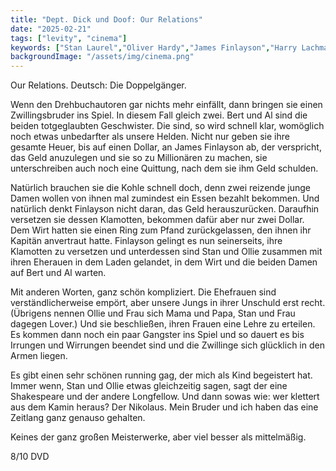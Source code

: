 ```yaml
---
title: "Dept. Dick und Doof: Our Relations"
date: "2025-02-21"
tags: ["levity", "cinema"]
keywords: ["Stan Laurel","Oliver Hardy","James Finlayson","Harry Lachman"]
backgroundImage: "/assets/img/cinema.png"
---
```

Our Relations. Deutsch: Die Doppelgänger. 

Wenn den Drehbuchautoren gar nichts mehr einfällt, dann bringen sie einen Zwillingsbruder ins Spiel. In diesem Fall gleich zwei. Bert und Al sind die beiden totgeglaubten Geschwister. Die sind, so wird schnell klar, womöglich noch etwas unbedarfter als unsere Helden. Nicht nur geben sie ihre gesamte Heuer, bis auf einen Dollar, an James Finlayson ab, der verspricht, das Geld anuzulegen und sie so zu Millionären zu machen, sie unterschreiben auch noch eine Quittung, nach dem sie ihm Geld schulden.

Natürlich brauchen sie die Kohle schnell doch, denn zwei reizende junge Damen wollen von ihnen mal zumindest ein Essen bezahlt bekommen. Und natürlich denkt Finlayson nicht daran, das Geld herauszurücken. Daraufhin versetzen sie dessen Klamotten, bekommen dafür aber nur zwei Dollar. Dem Wirt hatten sie einen Ring zum Pfand zurückgelassen, den ihnen ihr Kapitän anvertraut hatte. Finlayson gelingt es nun seinerseits, ihre Klamotten zu versetzen und unterdessen sind Stan und Ollie zusammen mit ihren Eherauen in dem Laden gelandet, in dem Wirt und die beiden Damen auf Bert und Al warten. 

Mit anderen Worten, ganz schön kompliziert. Die Ehefrauen sind verständlicherweise empört, aber unsere Jungs in ihrer Unschuld erst recht. (Übrigens nennen Ollie und Frau sich Mama und Papa, Stan und Frau dagegen Lover.) Und sie beschließen, ihren Frauen eine Lehre zu erteilen. Es kommen dann noch ein paar Gangster ins Spiel und so dauert es bis Irrungen und Wirrungen beendet sind und die Zwillinge sich glücklich in den Armen liegen. 

Es gibt einen sehr schönen running gag, der mich als Kind begeistert hat. Immer wenn, Stan und Ollie etwas gleichzeitig sagen, sagt der eine Shakespeare und der andere Longfellow. Und dann sowas wie: wer klettert aus dem Kamin heraus? Der Nikolaus. Mein Bruder und ich haben das eine Zeitlang ganz genauso gehalten.

Keines der ganz großen Meisterwerke, aber viel besser als mittelmäßig.

8/10 DVD
